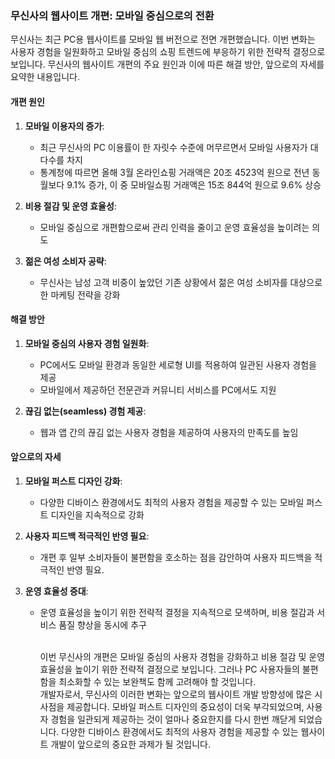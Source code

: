 ### 무신사의 웹사이트 개편: 모바일 중심으로의 전환

무신사는 최근 PC용 웹사이트를 모바일 웹 버전으로 전면 개편했습니다. 이번 변화는 사용자 경험을 일원화하고 모바일 중심의 쇼핑 트렌드에 부응하기 위한 전략적 결정으로 보입니다. 무신사의 웹사이트 개편의 주요 원인과 이에 따른 해결 방안, 앞으로의 자세를 요약한 내용입니다.
<br />

#### 개편 원인

1. **모바일 이용자의 증가**:

   - 최근 무신사의 PC 이용률이 한 자릿수 수준에 머무르면서 모바일 사용자가 대다수를 차지
   - 통계청에 따르면 올해 3월 온라인쇼핑 거래액은 20조 4523억 원으로 전년 동월보다 9.1% 증가, 이 중 모바일쇼핑 거래액은 15조 844억 원으로 9.6% 상승
     <br />

2. **비용 절감 및 운영 효율성**:

   - 모바일 중심으로 개편함으로써 관리 인력을 줄이고 운영 효율성을 높이려는 의도
     <br />

3. **젊은 여성 소비자 공략**:
   - 무신사는 남성 고객 비중이 높았던 기존 상황에서 젊은 여성 소비자를 대상으로 한 마케팅 전략을 강화
     <br />

#### 해결 방안

1. **모바일 중심의 사용자 경험 일원화**:

   - PC에서도 모바일 환경과 동일한 세로형 UI를 적용하여 일관된 사용자 경험을 제공
   - 모바일에서 제공하던 전문관과 커뮤니티 서비스를 PC에서도 지원
     <br />

2. **끊김 없는(seamless) 경험 제공**:
   - 웹과 앱 간의 끊김 없는 사용자 경험을 제공하여 사용자의 만족도를 높임
     <br />

#### 앞으로의 자세

1. **모바일 퍼스트 디자인 강화**:

   - 다양한 디바이스 환경에서도 최적의 사용자 경험을 제공할 수 있는 모바일 퍼스트 디자인을 지속적으로 강화
     <br />

2. **사용자 피드백 적극적인 반영 필요**:

   - 개편 후 일부 소비자들이 불편함을 호소하는 점을 감안하여 사용자 피드백을 적극적인 반영 필요.
     <br />

3. **운영 효율성 증대**:

   - 운영 효율성을 높이기 위한 전략적 결정을 지속적으로 모색하며, 비용 절감과 서비스 품질 향상을 동시에 추구
     <br /> <br />

     이번 무신사의 개편은 모바일 중심의 사용자 경험을 강화하고 비용 절감 및 운영 효율성을 높이기 위한 전략적 결정으로 보입니다. 그러나 PC 사용자들의 불편함을 최소화할 수 있는 보완책도 함께 고려해야 할 것입니다.
     <br />
     개발자로서, 무신사의 이러한 변화는 앞으로의 웹사이트 개발 방향성에 많은 시사점을 제공합니다. 모바일 퍼스트 디자인의 중요성이 더욱 부각되었으며, 사용자 경험을 일관되게 제공하는 것이 얼마나 중요한지를 다시 한번 깨닫게 되었습니다. 다양한 디바이스 환경에서도 최적의 사용자 경험을 제공할 수 있는 웹사이트 개발이 앞으로의 중요한 과제가 될 것입니다.
